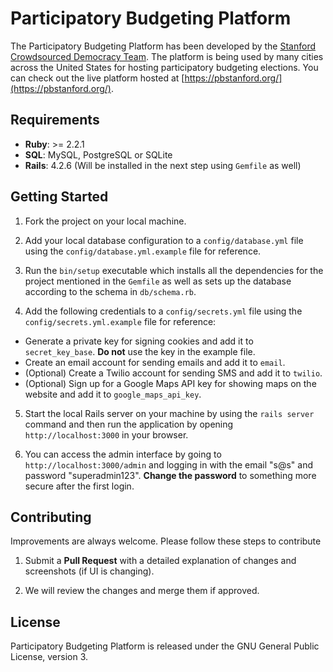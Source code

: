 # **Participatory Budgeting Platform** #
The Participatory Budgeting Platform has been developed by the [Stanford Crowdsourced Democracy Team](http://voxpopuli.stanford.edu/). The platform is being used by many cities across the United States for hosting participatory budgeting elections. You can check out the live platform hosted at [https://pbstanford.org/](https://pbstanford.org/).

## **Requirements** ##
* **Ruby**: >= 2.2.1
* **SQL**: MySQL, PostgreSQL or SQLite
* **Rails**: 4.2.6 (Will be installed in the next step using ``Gemfile`` as well)

## **Getting Started** ##
1. Fork the project on your local machine.

2. Add your local database configuration to a ``config/database.yml`` file using the ``config/database.yml.example`` file for reference.

3. Run the ``bin/setup`` executable which installs all the dependencies for the project mentioned in the ``Gemfile`` as well as sets up the database according to the schema in ``db/schema.rb``.

4. Add the following credentials to a ``config/secrets.yml`` file using the ``config/secrets.yml.example`` file for reference:
  * Generate a private key for signing cookies and add it to ``secret_key_base``. **Do not** use the key in the example file.
  * Create an email account for sending emails and add it to `email`.
  * (Optional) Create a Twilio account for sending SMS and add it to ``twilio``.
  * (Optional) Sign up for a Google Maps API key for showing maps on the website and add it to `google_maps_api_key`.

5. Start the local Rails server on your machine by using the ``rails server`` command and then run the application by opening ``http://localhost:3000`` in your browser.

6. You can access the admin interface by going to ``http://localhost:3000/admin`` and logging in with the email "s@s" and password "superadmin123". **Change the password** to something more secure after the first login.

## **Contributing** ##
Improvements are always welcome. Please follow these steps to contribute

1. Submit a **Pull Request** with a detailed explanation of changes and screenshots (if UI is changing).

2. We will review the changes and merge them if approved.

## **License** ##
Participatory Budgeting Platform is released under the GNU General Public License, version 3.
